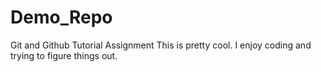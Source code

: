 # Demo_Repo
Git and Github Tutorial Assignment
This is pretty cool.
I enjoy coding and trying to figure things out. 